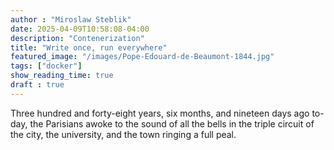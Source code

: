 ```yaml
---
author : "Miroslaw Steblik"  
date: 2025-04-09T10:58:08-04:00
description: "Contenerization"
title: "Write once, run everywhere"
featured_image: "/images/Pope-Edouard-de-Beaumont-1844.jpg"
tags: ["docker"]
show_reading_time: true
draft : true
---
```


Three hundred and forty-eight years, six months, and nineteen days ago
to-day, the Parisians awoke to the sound of all the bells in the triple
circuit of the city, the university, and the town ringing a full peal.